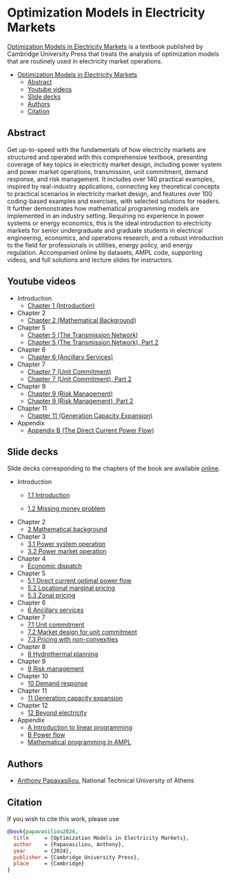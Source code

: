 # Optimization Models in Electricity Markets

[Optimization Models in Electricity Markets](https://www.cambridge.org/highereducation/books/optimization-models-in-electricity-markets/0D2D36891FB5EB6AAC3A4EFC78A8F1D3?utm_campaign=shareaholic&utm_medium=copy_link&utm_source=bookmark) is a textbook published by Cambridge University Press that treats the analysis of optimization models that are routinely used in electricity market operations. 

- [Optimization Models in Electricity Markets](#optimization-models-in-electricity-markets)
  - [Abstract](#abstract)
  - [Youtube videos](#youtube-videos)
  - [Slide decks](#slide-decks)
  - [Authors](#authors)
  - [Citation](#citation)

## Abstract

Get up-to-speed with the fundamentals of how electricity markets are structured and operated with this comprehensive textbook, presenting coverage of key topics in electricity market design, including power system and power market operations, transmission, unit commitment, demand response, and risk management. It includes over 140 practical examples, inspired by real-industry applications, connecting key theoretical concepts to practical scenarios in electricity market design, and features over 100 coding-based examples and exercises, with selected solutions for readers. It further demonstrates how mathematical programming models are implemented in an industry setting. Requiring no experience in power systems or energy economics, this is the ideal introduction to electricity markets for senior undergraduate and graduate students in electrical engineering, economics, and operations research, and a robust introduction to the field for professionals in utilities, energy policy, and energy regulation. Accompanied online by datasets, AMPL code, supporting videos, and full solutions and lecture slides for instructors.

## Youtube videos

- Introduction
    - [Chapter 1 (Introduction)](https://www.youtube.com/watch?v=Elk--NgW2ac)
- Chapter 2
    - [Chapter 2 (Mathematical Background)](https://www.youtube.com/watch?v=oCeoCGVWpsc)
- Chapter 5
    - [Chapter 5 (The Transmission Network)](https://www.youtube.com/watch?v=eGUB3pd51Kg)
    - [Chapter 5 (The Transmission Network), Part 2](https://www.youtube.com/watch?v=o0pTwH15d20)
- Chapter 6
    - [Chapter 6 (Ancillary Services)](https://www.youtube.com/watch?v=pYCICYNmwhA)
- Chapter 7
    - [Chapter 7 (Unit Commitment)](https://www.youtube.com/watch?v=Fgmnx_FoUMo)
    - [Chapter 7 (Unit Commitment), Part 2](https://www.youtube.com/watch?v=hGrv134ZJnk)
- Chapter 9
    - [Chapter 9 (Risk Management)](https://www.youtube.com/watch?v=Jv71MNQKzF4)
    - [Chapter 9 (Risk Management), Part 2](https://www.youtube.com/watch?v=4e7Af8ogXcg)
- Chapter 11
    - [Chapter 11 (Generation Capacity Expansion)](https://www.youtube.com/watch?v=QyalS8B0jys)
- Appendix
    - [Appendix B (The Direct Current Power Flow)](https://www.youtube.com/watch?v=sJ17WNjvuwY)

## Slide decks

Slide decks corresponding to the chapters of the book are available [online](https://ap-rg.eu/courses/optimization-models-in-electricity-markets-book/).

- Introduction
    - [1.1 Introduction](./electricity-markets/Ch-1.1-Introduction.pdf "1.1 Introduction")   

    - [1.2 Missing money problem](./electricity-markets/Ch-1.2-Missing-money-problem.pdf "1.2 Missing money problem")
- Chapter 2
    - [2 Mathematical background](./electricity-markets/Ch-2-Mathematical-background.pdf "2 Mathematical background")
- Chapter 3
    - [3.1 Power system operation](./electricity-markets/Ch-3.1-Power-system-operation.pdf "3.1 Power system operation")
    - [3.2 Power market operation](./electricity-markets/Ch-3.2-Power-market-operation-1.pdf "3.2 Power market operation")
- Chapter 4
    - [Economic dispatch](./electricity-markets/Ch-4-Economic-dispatch.pdf "4 Economic dispatch")
- Chapter 5 
    - [5.1 Direct current optimal power flow](./electricity-markets/Ch-5.1-Direct-current-optimal-power-flow.pdf "5.1 Direct current optimal power flow")     
    - [5.2 Locational marginal pricing](./electricity-markets/Ch-5.2-Locational-marginal-pricing.pdf "5.2 Locational marginal pricing")
    - [5.3 Zonal pricing](./electricity-markets/Ch-5.3-Zonal-pricing.pdf "5.3 Zonal pricing")
- Chapter 6
    - [6 Ancillary services](./electricity-markets/Ch-6-Ancillary-services.pdf "6 Ancillary services")
- Chapter 7
    - [7.1 Unit commitment](./electricity-markets/Ch-7.1-Unit-commitment.pdf "7.1 Unit commitment")  
    - [7.2 Market design for unit commitment](./electricity-markets/Ch-7.2-Market-design-for-unit-commitment.pdf "7.2 Market design for unit commitment")
    - [7.3 Pricing with non-convexities](./electricity-markets/Ch-7.3-Pricing-with-non-convexities.pdf "7.3 Pricing with non-convexities")
- Chapter 8
    -  [8 Hydrothermal planning](./electricity-markets/Ch-8-Hydrothermal-planning.pdf "8 Hydrothermal planning")
- Chapter 9
    - [9 Risk management](./electricity-markets/Ch-9-Risk-management.pdf "9 Risk management")
- Chapter 10
    - [10 Demand response](./electricity-markets/Ch-10-Demand-response.pdf "10 Demand response")
- Chapter 11
    - [11 Generation capacity expansion](./electricity-markets/Ch-11-Generation-capacity-expansion.pdf "11 Generation capacity expansion")
- Chapter 12
    - [12 Beyond electricity](./electricity-markets/Ch-12-Beyond-electricity.pdf "12 Beyond electricity")
- Appendix
    - [A Introduction to linear programming](./electricity-markets/App-Α-Introduction-to-linear-programming.pdf "A Introduction to linear programming")
    - [B Power flow](./electricity-markets/App-Β-Power-flow.pdf "B Power flow")
    - [Mathematical programming in AMPL](./electricity-markets/Mathematical-programming-in-AMPL.pdf "Mathematical programming in AMPL")

## Authors

-  [Anthony Papavasiliou](https://www.linkedin.com/in/anthony-papavasiliou-4bab9213/), National Technical University of Athens

## Citation

If you wish to cite this work, please use

```bibtex
@book{papavasiliou2024,
  title     = {Optimization Models in Electricity Markets},
  author    = {Papavasiliou, Anthony},
  year      = {2024},
  publisher = {Cambridge University Press},
  place     = {Cambridge}
}
```

 
